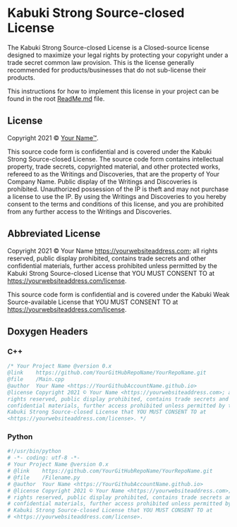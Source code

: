 # Kabuki Strong Source-closed License

The Kabuki Strong Source-closed License is a Closed-source license designed to maximize your legal rights by protecting your copyright under a trade secret common law provision. This is the license generally recommended for products/businesses that do not sub-license their products.

This instructions for how to implement this license in your project can be found in the root [ReadMe.md](readme.md) file.

## License

Copyright 2021 © [Your Name™](https://yourwebsiteaddress.com).

This source code form is confidential and is covered under the Kabuki Strong Source-closed License. The source code form contains intellectual property, trade secrets, copyrighted material, and other protected works, refereed to as the Writings and Discoveries, that are the property of Your Company Name. Public display of the Writings and Discoveries is prohibited. Unauthorized possession of the IP is theft and may not purchase a license to use the IP. By using the Writings and Discoveries to you hereby consent to the terms and conditions of this license, and you are prohibited from any further access to the Writings and Discoveries.

## Abbreviated License

Copyright 2021 © Your Name <https://yourwebsiteaddress.com>; all rights reserved, public display prohibited, contains trade secrets and other confidential materials, further access prohibited unless permitted by the Kabuki Strong Source-closed License that YOU MUST CONSENT TO at <https://yourwebsiteaddress.com/license>.

This source code form is confidential and is covered under the Kabuki Weak Source-available License that YOU MUST CONSENT TO at <https://yourwebsiteaddress.com/license>.

## Doxygen Headers

### C++ 

```C++
/* Your Project Name @version 0.x
@link    https://github.com/YourGitHubRepoName/YourRepoName.git
@file    /Main.cpp
@author  Your Name <https://YourGithubAccountName.github.io>
@license Copyright 2021 © Your Name <https://yourwebsiteaddress.com>; all  
rights reserved, public display prohibited, contains trade secrets and other 
confidential materials, further access prohibited unless permitted by the 
Kabuki Strong Source-closed License that YOU MUST CONSENT TO at 
<https://yourwebsiteaddress.com/license>. */
```

### Python

```Python
#!/usr/bin/python
# -*- coding: utf-8 -*-
# Your Project Name @version 0.x
# @link    https://github.com/YourGitHubRepoName/YourRepoName.git
# @file    /Filename.py
# @author  Your Name <https://YourGithubAccountName.github.io>
# @license Copyright 2021 © Your Name <https://yourwebsiteaddress.com>; all  
# rights reserved, public display prohibited, contains trade secrets and other 
# confidential materials, further access prohibited unless permitted by the 
# Kabuki Strong Source-closed License that YOU MUST CONSENT TO at 
# <https://yourwebsiteaddress.com/license>.
```
